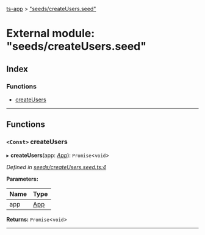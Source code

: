 [ts-app](../README.md) > ["seeds/createUsers.seed"](../modules/_seeds_createusers_seed_.md)

# External module: "seeds/createUsers.seed"

## Index

### Functions

* [createUsers](_seeds_createusers_seed_.md#createusers)

---

## Functions

<a id="createusers"></a>

### `<Const>` createUsers

▸ **createUsers**(app: *[App](../classes/_app_.app.md)*): `Promise`<`void`>

*Defined in [seeds/createUsers.seed.ts:4](https://github.com/jmeyers91/ts-app/blob/0a84084/src/seeds/createUsers.seed.ts#L4)*

**Parameters:**

| Name | Type |
| ------ | ------ |
| app | [App](../classes/_app_.app.md) |

**Returns:** `Promise`<`void`>

___

